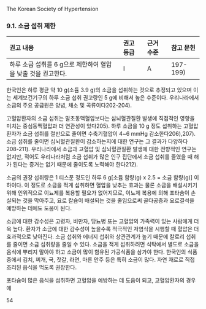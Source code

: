 The Korean Society of Hypertension

### 9.1. 소금 섭취 제한

| 권고 내용                                                | 권고 등급 | 근거 수준 | 참고 문헌 |
| :------------------------------------------------------- | :-------- | :-------- | :-------- |
| 하루 소금 섭취를 6 g으로 제한하여 혈압을 낮출 것을 권고한다. | I         | A         | 197-199)  |

한국인은 하루 평균 약 10 g(소듐 3.9 g)의 소금을 섭취하는 것으로 추정되고 있으며 이는 세계보건기구의 하루 소금 섭취 권고량인 5 g에 비해서 높은 수준이다. 우리나라에서 소금의 주요 공급원은 양념, 채소 및 곡류이다202-204).

고혈압환자의 소금 섭취는 말초동맥혈압보다는 심뇌혈관질환 발생에 직접적인 영향을 미치는 중심동맥혈압과 더 연관성이 있다205). 하루 소금을 10 g 정도 섭취하는 고혈압환자가 소금 섭취를 절반으로 줄이면 수축기혈압이 4~6 mmHg 감소한다206),207). 소금 섭취를 줄이면 심뇌혈관질환이 감소하는지에 대한 연구는 그 결과가 다양하다208-211). 우리나라에서 소금과 고혈압 및 심뇌혈관질환 발생에 대한 전향적인 연구는 없지만, 적어도 우리나라처럼 소금 섭취가 많은 인구 집단에서 소금 섭취를 줄였을 때 해가 된다는 증거는 없기 때문에 줄이도록 노력해야 한다212).

소금의 권장 섭취량은 1 티스푼 정도인 하루 6 g[소듐 함량(g) x 2.5 = 소금 함량(g)] 이하이다. 이 정도로 소금을 적게 섭취하면 혈압을 낮추는 효과는 물론 소금을 배설시키기 위해 인위적으로 이뇨제를 복용할 필요가 없어지므로, 이뇨제 복용에 의해 포타슘이 손실되는 것을 막아주고, 요로 칼슘이 배설되는 것을 줄임으로써 골다공증과 요로결석을 예방하는 데에도 도움이 된다.

소금에 대한 감수성은 고령자, 비만자, 당뇨병 또는 고혈압의 가족력이 있는 사람에게 더욱 높다. 환자가 소금에 대한 감수성이 높을수록 적극적인 저염식을 시행할 때 혈압은 더 효과적으로 낮아진다. 소금 섭취와 에너지 섭취와 상관관계가 높기 때문에 칼로리 섭취를 줄이면 소금 섭취량을 줄일 수 있다. 소금을 적게 섭취하려면 식탁에서 별도로 소금을 음식에 뿌리지 말아야 하고 소금이 많이 함유된 가공식품을 삼가야 한다. 한국인의 식품 중에서 김치, 찌개, 국, 젓갈, 라면, 마른 안주 등은 특히 소금이 많다. 자연 재료로 직접 조리된 음식을 먹도록 권장한다.

포타슘이 많은 음식을 섭취하면 고혈압을 예방하는 데 도움이 되고, 고혈압환자의 경우에

<PAGE>54